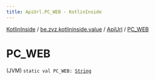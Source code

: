```yaml
---
title: ApiUrl.PC_WEB - KotlinInside
---
```


[KotlinInside](../../index.html) / [be.zvz.kotlininside.value](../index.html) / [ApiUrl](index.html) / [PC_WEB](./-p-c_-w-e-b.html)

# PC_WEB

(JVM) `static val PC_WEB: `[`String`](https://kotlinlang.org/api/latest/jvm/stdlib/kotlin/-string/index.html)